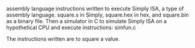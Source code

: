 assembly language instructions written to execute Simply ISA, a type of assembly language.
square.s in Simply, square.hex in hex, and square.bin as a binary file.
Then a simulator in C to simulate Simply ISA on a hypothetical CPU and execute instructions: simfun.c

The instructions written are to square a value.
